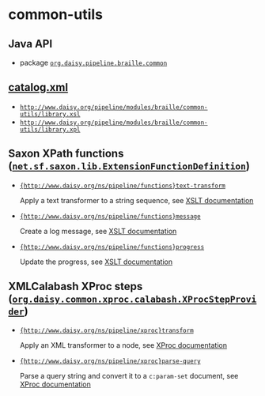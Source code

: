 # common-utils

## Java API

- package [`org.daisy.pipeline.braille.common`](java/org/daisy/pipeline/braille/common/)

## [catalog.xml](resources/META-INF/catalog.xml)

- [`http://www.daisy.org/pipeline/modules/braille/common-utils/library.xsl`](resources/xml/library.xsl)
- [`http://www.daisy.org/pipeline/modules/braille/common-utils/library.xpl`](resources/xml/library.xpl)

## Saxon XPath functions ([`net.sf.saxon.lib.ExtensionFunctionDefinition`](https://www.saxonica.com/html/documentation9.8/javadoc/net/sf/saxon/lib/ExtensionFunctionDefinition.html))

- [`{http://www.daisy.org/ns/pipeline/functions}text-transform`](java/org/daisy/pipeline/braille/common/saxon/impl/TextTransformDefinition.java)

  Apply a text transformer to a string sequence, see [XSLT documentation](resources/xml/library.xsl)

- [`{http://www.daisy.org/ns/pipeline/functions}message`](java/org/daisy/pipeline/braille/common/saxon/impl/MessageDefinition.java)

  Create a log message, see [XSLT documentation](resources/xml/library.xsl)

- [`{http://www.daisy.org/ns/pipeline/functions}progress`](java/org/daisy/pipeline/braille/common/saxon/impl/ProgressDefinition.java)

  Update the progress, see [XSLT documentation](resources/xml/library.xsl)

## XMLCalabash XProc steps ([`org.daisy.common.xproc.calabash.XProcStepProvider`](http://daisy.github.io/pipeline/api/org/daisy/common/xproc/calabash/XProcStepProvider.html))

- [`{http://www.daisy.org/ns/pipeline/xproc}transform`](java/org/daisy/pipeline/braille/common/calabash/impl/PxTransformStep.java)

  Apply an XML transformer to a node, see [XProc documentation](resources/xml/library.xpl)

- [`{http://www.daisy.org/ns/pipeline/xproc}parse-query`](java/org/daisy/pipeline/braille/common/calabash/impl/PxParseQueryStep.java)

  Parse a query string and convert it to a `c:param-set` document, see [XProc documentation](resources/xml/library.xpl)


<link rev="dp2:doc" href="./"/>
<link rev="dp2:doc" href="java/org/daisy/pipeline/braille/common/saxon/impl/TextTransformDefinition.java"/>
<link rev="dp2:doc" href="java/org/daisy/pipeline/braille/common/saxon/impl/MessageDefinition.java"/>
<link rev="dp2:doc" href="java/org/daisy/pipeline/braille/common/saxon/impl/ProgressDefinition.java"/>
<link rev="dp2:doc" href="java/org/daisy/pipeline/braille/common/calabash/impl/PxTransformStep.java"/>
<link rev="dp2:doc" href="java/org/daisy/pipeline/braille/common/calabash/impl/PxParseQueryStep.java"/>
<link rel="rdf:type" href="http://www.daisy.org/ns/pipeline/apidoc"/>
